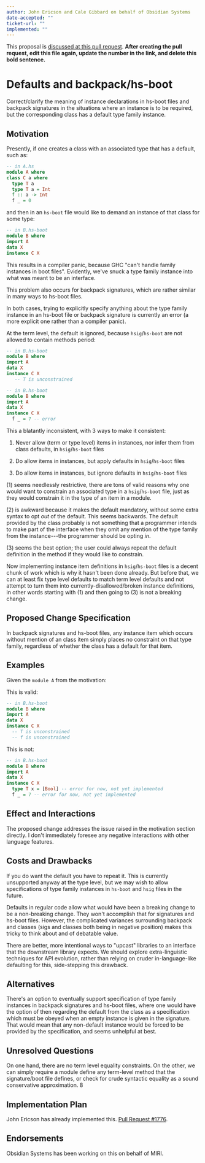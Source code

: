 ```yaml
---
author: John Ericson and Cale Gibbard on behalf of Obsidian Systems
date-accepted: ""
ticket-url: ""
implemented: ""
---
```


This proposal is [discussed at this pull request](https://github.com/ghc-proposals/ghc-proposals/pull/0>).
**After creating the pull request, edit this file again, update the number in
the link, and delete this bold sentence.**

# Defaults and backpack/hs-boot

Correct/clarify the meaning of instance declarations in hs-boot files and backpack signatures in the situations where an instance is to be required, but the corresponding class has a default type family instance.

## Motivation

Presently, if one creates a class with an associated type that has a default, such as:

```haskell
-- in A.hs
module A where
class C a where
  type T a
  type T a = Int
  f :: a -> Int
  f _ = 0
```

and then in an `hs-boot` file would like to demand an instance of that class for some type:

```haskell
-- in B.hs-boot
module B where
import A
data X
instance C X
```

This results in a compiler panic, because GHC "can't handle family instances in boot files".
Evidently, we've snuck a type family instance into what was meant to be an interface.

This problem also occurs for backpack signatures, which are rather similar in many ways to hs-boot files.

In both cases, trying to explicitly specify anything about the type family instance in an hs-boot file or backpack signature is currently an error (a more explicit one rather than a compiler panic).

At the term level, the default is ignored, because `hsig`/`hs-boot` are not allowed to contain methods period:

```haskell
-- in B.hs-boot
module B where
import A
data X
instance C X
   -- T is unconstrained
```

```haskell
-- in B.hs-boot
module B where
import A
data X
instance C X
  f _ = 7 -- error
```

This a blatantly inconsistent, with 3 ways to make it consistent:

 1. Never allow (term or type level) items in instances, nor infer them from class defaults, in `hsig`/`hs-boot` files

 2. Do allow items in instances, but apply defaults in `hsig`/`hs-boot` files
 
 3. Do allow items in instances, but ignore defaults in `hsig`/`hs-boot` files

(1) seems needlessly restrictive, there are tons of valid reasons why one would want to constrain an associated type in a `hsig`/`hs-boot` file, just as they would constrain it in the type of an item in a module.

(2) is awkward because it makes the default mandatory, without some extra syntax to opt *out* of the default. 
This seems backwards.
The default provided by the class probably is not something that a programmer intends to make part of the interface when they omit any mention of the type family from the instance---the programmer should be opting *in*.

(3) seems the best option; the user could always repeat the default definition in the method if they would like to constrain.

Now implementing instance item definitions in `hsig`/`hs-boot` files is a decent chunk of work which is why it hasn't been done already.
But before that, we can at least fix type level defaults to match term level defaults and not attempt to turn them into currently-disallowed/broken instance definitions, in other words starting with (1) and then going to (3) is not a breaking change. 

## Proposed Change Specification

In backpack signatures and hs-boot files, any instance item which occurs without mention of an class item simply places no constraint on that type family, regardless of whether the class has a default for that item.

## Examples

Given the `module A` from the motivation:

This is valid:

```haskell
-- in B.hs-boot
module B where
import A
data X
instance C X
  -- T is unconstrained
  -- f is unconstrained
```

This is not:

```haskell
-- in B.hs-boot
module B where
import A
data X
instance C X
  type T x = [Bool] -- error for now, not yet implemented
  f _ = 7 -- error for now, not yet implemented
```

## Effect and Interactions

The proposed change addresses the issue raised in the motivation section directly. I don't immediately foresee any negative interactions with other language features.

## Costs and Drawbacks

If you do want the default you have to repeat it. This is currently unsupported anyway at the type level, but we may wish to allow specifications of type family instances in `hs-boot` and `hsig` files in the future.

Defaults in regular code allow what would have been a breaking change to be a non-breaking change.
They won't accomplish that for signatures and hs-boot files.
However, the complicated variances surrounding backpack and classes (sigs and classes both being in negative position) makes this tricky to think about and of debatable value.

There are better, more intentional ways to "upcast" libraries to an interface that the downstream library expects. 
We should explore extra-linguistic techniques for API evolution, rather than relying on cruder in-language-like defaulting for this, side-stepping this drawback.

## Alternatives

There's an option to eventually support specification of type family instances in backpack signatures and hs-boot files, where one would have the option of then regarding the default from the class as a specification which must be obeyed when an empty instance is given in the signature. That would mean that any non-default instance would be forced to be provided by the specification, and seems unhelpful at best.

## Unresolved Questions

On one hand, there are no term level equality constraints.
On the other, we can simply require a module define any term-level method that the signature/boot file defines, or check for crude syntactic equality as a sound conservative approximation.
8
## Implementation Plan

John Ericson has already implemented this. [Pull Request #1776](https://gitlab.haskell.org/ghc/ghc/-/merge_requests/1776).

## Endorsements

Obsidian Systems has been working on this on behalf of MIRI.
